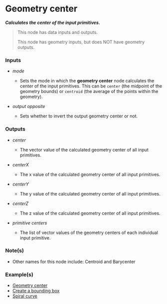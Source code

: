 # Geometry center

**_Calculates the center of the input primitives._**

> This node has data inputs and outputs.
>
> This node has geometry inputs, but does NOT have geometry outputs.


### Inputs

* _mode_

  * Sets the mode in which the **geometry center** node calculates the center of the input primitives. This can be `center` (the midpoint of the geometry bounds) or `centroid` (the average of the points within the geometry).

* _output opposite_

  * Sets whether to invert the output geometry center or not.


### Outputs

* _center_

  * The vector value of the calculated geometry center of all input primitives.

* _centerX_

  * The x value of the calculated geometry center of all input primitives.

* _centerY_

  * The y value of the calculated geometry center of all input primitives.

* _centerZ_

  * The z value of the calculated geometry center of all input primitives.

* _primitive centers_

  * The list of vector values of the geometry centers of each individual input primitive.


### Note(s)



* Other names for this node include: Centroid and Barycenter


### Example(s)



* <a href="https://creator.trimble.com/graph?assetURI=whp:2d0e0c34-7abb-4d9a-8059-f52783a2bb4b&version=latest" target="_blank">Geometry center</a>
* <a href="https://creator.trimble.com/graph?assetURI=whp:db2e8f1e-4682-4580-89c4-b5b9ad60cc96&version=latest" target="_blank">Create a bounding box</a>
* <a href="https://creator.trimble.com/graph?assetURI=whp:9be3e2e0-6dbb-4c83-a1f1-49a80e7f1cb2&version=latest" target="_blank">Spiral curve</a>
